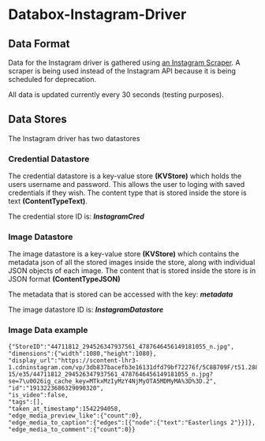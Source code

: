 # Databox-Instagram-Driver
## Data Format
Data for the Instagram driver is gathered using [an Instagram Scraper](https://github.com/rarcega/instagram-scraper).
A scraper is being used instead of the Instagram API because it is being scheduled for deprecation.

All data is updated currently every 30 seconds (testing purposes).

## Data Stores
The Instagram driver has two datastores

### Credential Datastore
The credential datastore is a key-value store **(KVStore)** which holds the users username and password. This allows the user to loging with saved credentials if they wish. The content type that is stored inside the store is text **(ContentTypeText)**.

The credential store ID is: ***InstagramCred***

### Image Datastore

The image datastore is a key-value store **(KVStore)** which contains the metadata json of all the stored images inside the store, along with individual JSON objects of each image. The content that is stored inside the store is in JSON format **(ContentTypeJSON)**

The metadata that is stored can be accessed with the key: ***metadata***

The image datastore ID is: ***InstagramDatastore***

### Image Data example
```
{"StoreID":"44711812_294526347937561_4787646456149181055_n.jpg",
"dimensions":{"width":1080,"height":1080},
"display_url":"https://scontent-lhr3-1.cdninstagram.com/vp/3db837bacefb3e16131dfd79bf72276f/5C8B709F/t51.2885-15/e35/44711812_294526347937561_4787646456149181055_n.jpg?se=7\u0026ig_cache_key=MTkxMzIyMzY4NjMyOTA5MDMyMA%3D%3D.2",
"id":"1913223686329090320",
"is_video":false,
"tags":[],
"taken_at_timestamp":1542294058,
"edge_media_preview_like":{"count":0},
"edge_media_to_caption":{"edges":[{"node":{"text":"Easterlings 2"}}]},
"edge_media_to_comment":{"count":0}}
```
